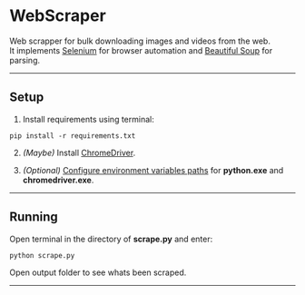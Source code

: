 # WebScraper
Web scrapper for bulk downloading images and videos from the web.</br>
It implements [Selenium](https://www.seleniumhq.org/) for browser automation and [Beautiful Soup](https://www.crummy.com/software/BeautifulSoup/bs4/doc/) for parsing.

---

## Setup

1. Install requirements using terminal:
```
pip install -r requirements.txt
```

2. *(Maybe)* Install [ChromeDriver](https://sites.google.com/a/chromium.org/chromedriver/downloads).

3. *(Optional)* [Configure environment variables paths](https://www.java.com/en/download/help/path.xml) for **python.exe** and **chromedriver.exe**.

---

## Running

Open terminal in the directory of **scrape.py** and enter:
```
python scrape.py
```
Open output folder to see whats been scraped.

---


